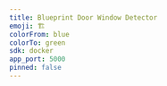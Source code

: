 ```yaml
---
title: Blueprint Door Window Detector
emoji: 🏗️
colorFrom: blue
colorTo: green
sdk: docker
app_port: 5000
pinned: false
---
```

